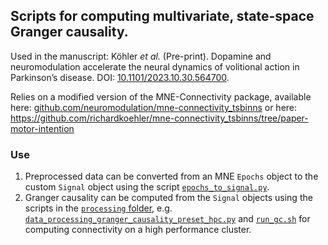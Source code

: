 ## Scripts for computing multivariate, state-space Granger causality.

Used in the manuscript: Köhler _et al._ (Pre-print). Dopamine and neuromodulation accelerate the neural dynamics of volitional action in Parkinson’s disease. DOI: [10.1101/2023.10.30.564700](https://doi.org/10.1101/2023.10.30.564700).

Relies on a modified version of the MNE-Connectivity package, available here: [github.com/neuromodulation/mne-connectivity_tsbinns](https://github.com/neuromodulation/mne-connectivity_tsbinns) or here:
https://github.com/richardkoehler/mne-connectivity_tsbinns/tree/paper-motor-intention

### Use

1. Preprocessed data can be converted from an MNE `Epochs` object to the custom `Signal` object using the script [`epochs_to_signal.py`](https://github.com/tsbinns/coherence/blob/motor_intention-granger_causality/processing/epochs_to_signal.py).
2. Granger causality can be computed from the `Signal` objects using the scripts in the [`processing` folder](https://github.com/tsbinns/coherence/tree/motor_intention-granger_causality/processing), e.g. [`data_processing_granger_causality_preset_hpc.py`](https://github.com/tsbinns/coherence/blob/motor_intention-granger_causality/processing/data_processing_granger_causality_preset_hpc.py) and [`run_gc.sh`](https://github.com/tsbinns/coherence/blob/motor_intention-granger_causality/processing/run_gc.sh) for computing connectivity on a high performance cluster.
